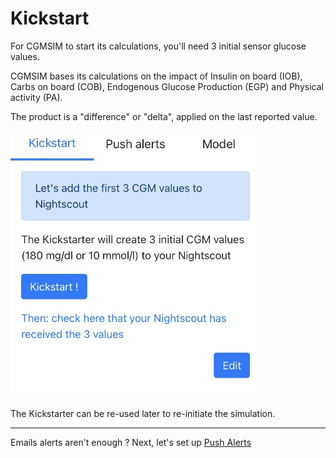 # Kickstart 

For CGMSIM to start its calculations, you'll need 3 initial sensor glucose values. 

CGMSIM bases its calculations on the impact of Insulin on board (IOB), Carbs on board (COB), Endogenous Glucose Production (EGP) and Physical activity (PA). 

The product is a "difference" or "delta", applied on the last reported value. 

<img src="../img/profile_mobile_kickstart.jpg" alt="Random Create" width="400"/>

The Kickstarter can be re-used later to re-initiate the simulation.

<hr>

Emails alerts aren't enough ? Next, let's set up [Push Alerts](push_alerts.md)

<br>
